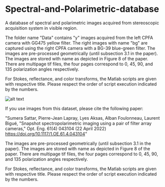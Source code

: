 # Spectral-and-Polarimetric-database
A database of spectral and polarimetric images acquired from stereoscopic acquisition system in visible region.

The folder name "Data" contains "y" images acquired from the left CPFA camera with GG475 yellow filter. The right images with name "bg" are captured using the right CPFA camera with a BG-39 blue-green filter. 
The images are pre-processed geometrically (until subsection 3.1 in the paper). The images are stored with name as depicted in Figure 8 of the paper.
There are multipage tif files, the four pages correspond to 0, 45, 90, and 135 polarization angles respectively.

For Stokes, reflectance, and color transforms, the Matlab scripts are given with respective title. 
Please respect the order of script execution indicated by the numbers.


![alt text](http://pierrejean.lapray.free.fr/images/OE2022.png)

If you use images from this dataset, please cite the following paper:

"Sumera Sattar, Pierre-Jean Lapray, Lyes Aksas, Alban Foulonneau, Laurent Bigué, "Snapshot spectropolarimetric imaging using a pair of filter array cameras," Opt. Eng. 61(4) 043104 (22 April 2022) https://doi.org/10.1117/1.OE.61.4.043104"


The images are pre-processed geometrically (until subsection 3.1 in the paper). The images are stored with name as depicted in Figure 8 of the paper.
There are multipage tif files, the four pages correspond to 0, 45, 90, and 135 polarization angles respectively.

For Stokes, reflectance, and color transforms, the Matlab scripts are given with respective title. 
Please respect the order of script execution indicated by the numbers.


